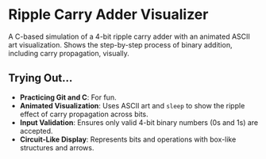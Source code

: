 # Ripple Carry Adder Visualizer

A C-based simulation of a 4-bit ripple carry adder with an animated ASCII art visualization. Shows the step-by-step process of binary addition, including carry propagation, visually. 


## Trying Out...
- **Practicing Git and C**: For fun. 
- **Animated Visualization**: Uses ASCII art and `sleep` to show the ripple effect of carry propagation across bits.
- **Input Validation**: Ensures only valid 4-bit binary numbers (0s and 1s) are accepted.
- **Circuit-Like Display**: Represents bits and operations with box-like structures and arrows.